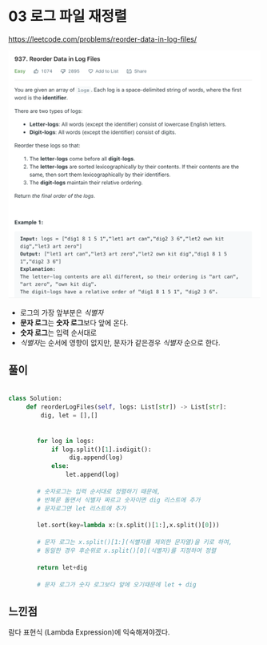 # 03 로그 파일 재정렬

<https://leetcode.com/problems/reorder-data-in-log-files/>

![img](./reorderlogfiles.png)

- 로그의 가장 앞부분은 *식별자*
- **문자 로그**는 **숫자 로그**보다 앞에 온다.
- **숫자 로그**는 입력 순서대로
- *식별자*는 순서에 영향이 없지만, 문자가 같은경우 *식별자* 순으로 한다.

## 풀이

```python

class Solution:
     def reorderLogFiles(self, logs: List[str]) -> List[str]:
         dig, let = [],[]
        

        for log in logs:
            if log.split()[1].isdigit(): 
                 dig.append(log)
            else:
                let.append(log)

        # 숫자로그는 입력 순서대로 정렬하기 때문에,
        # 반복문 돌면서 식별자 짜르고 숫자이면 dig 리스트에 추가
        # 문자로그면 let 리스트에 추가

        let.sort(key=lambda x:(x.split()[1:],x.split()[0]))
        
        # 문자 로그는 x.split()[1:](식별자를 제외한 문자열)을 키로 하여,
        # 동일한 경우 후순위로 x.split()[0](식별자)를 지정하여 정렬

        return let+dig

        # 문자 로그가 숫자 로그보다 앞에 오기때문에 let + dig
```

## 느낀점

람다 표현식 (Lambda Expression)에 익숙해져야겠다.
